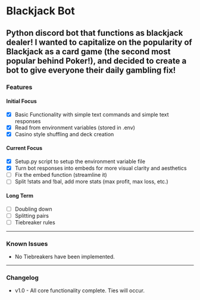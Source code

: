 # Blackjack Bot

Python discord bot that functions as blackjack dealer!
I wanted to capitalize on the popularity of Blackjack as a card game (the second most popular behind Poker!), and decided to create a bot to give everyone their daily gambling fix!
---
### Features
#### Initial Focus
- [x] Basic Functionality with simple text commands and simple text responses
- [x] Read from environment variables (stored in .env)
- [x] Casino style shuffling and deck creation
#### Current Focus
- [x] Setup.py script to setup the environment variable file
- [x] Turn bot responses into embeds for more visual clarity and aesthetics
- [ ] Fix the embed function (streamline it)
- [ ] Split !stats and !bal, add more stats (max profit, max loss, etc.)
#### Long Term
- [ ] Doubling down
- [ ] Splitting pairs
- [ ] Tiebreaker rules
---
### Known Issues
- No Tiebreakers have been implemented.
---
### Changelog
- v1.0 - All core functionality complete. Ties will occur. 
